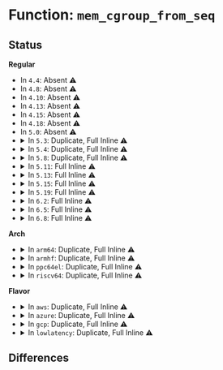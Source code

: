 # Function: <code>mem_cgroup_from_seq</code>

## Status
<b>Regular</b>
<ul>
<li>
In <code>4.4</code>: Absent ⚠️
</li>
<li>
In <code>4.8</code>: Absent ⚠️
</li>
<li>
In <code>4.10</code>: Absent ⚠️
</li>
<li>
In <code>4.13</code>: Absent ⚠️
</li>
<li>
In <code>4.15</code>: Absent ⚠️
</li>
<li>
In <code>4.18</code>: Absent ⚠️
</li>
<li>
In <code>5.0</code>: Absent ⚠️
</li>
<li>
<details>
<summary>In <code>5.3</code>: Duplicate, Full Inline ⚠️</summary>

**Collision:** Static Duplication

**Inline:** Full

**Transformation:** False

**Instances:**

```
In mm/slab_common.c (ffffffff812426c2)
Location: include/linux/memcontrol.h:433
Inline: True
Inline callers:
  - mm/slab_common.c:memcg_slab_show
  - mm/slab_common.c:memcg_slab_next
  - mm/slab_common.c:memcg_slab_start
```
```
In mm/memcontrol.c (ffffffff812ad955)
Location: include/linux/memcontrol.h:433
Inline: True
Inline callers:
  - mm/memcontrol.c:swap_events_show
  - mm/memcontrol.c:swap_max_show
  - mm/memcontrol.c:memory_oom_group_show
  - mm/memcontrol.c:memory_stat_show
  - mm/memcontrol.c:memory_events_local_show
  - mm/memcontrol.c:memory_events_show
  - mm/memcontrol.c:memory_max_show
  - mm/memcontrol.c:memory_high_show
  - mm/memcontrol.c:memory_low_show
  - mm/memcontrol.c:memory_min_show
  - mm/memcontrol.c:mem_cgroup_oom_control_read
  - mm/memcontrol.c:memcg_stat_show
  - mm/memcontrol.c:memcg_numa_stat_show
```
</details>
</li>
<li>
<details>
<summary>In <code>5.4</code>: Duplicate, Full Inline ⚠️</summary>

**Collision:** Static Duplication

**Inline:** Full

**Transformation:** False

**Instances:**

```
In mm/slab_common.c (ffffffff81250be2)
Location: include/linux/memcontrol.h:467
Inline: True
Inline callers:
  - mm/slab_common.c:memcg_slab_show
  - mm/slab_common.c:memcg_slab_next
  - mm/slab_common.c:memcg_slab_start
```
```
In mm/memcontrol.c (ffffffff812bf4a5)
Location: include/linux/memcontrol.h:467
Inline: True
Inline callers:
  - mm/memcontrol.c:swap_events_show
  - mm/memcontrol.c:swap_max_show
  - mm/memcontrol.c:memory_oom_group_show
  - mm/memcontrol.c:memory_stat_show
  - mm/memcontrol.c:memory_events_local_show
  - mm/memcontrol.c:memory_events_show
  - mm/memcontrol.c:memory_max_show
  - mm/memcontrol.c:memory_high_show
  - mm/memcontrol.c:memory_low_show
  - mm/memcontrol.c:memory_min_show
  - mm/memcontrol.c:mem_cgroup_oom_control_read
  - mm/memcontrol.c:memcg_stat_show
  - mm/memcontrol.c:memcg_numa_stat_show
```
</details>
</li>
<li>
<details>
<summary>In <code>5.8</code>: Duplicate, Full Inline ⚠️</summary>

**Collision:** Static Duplication

**Inline:** Full

**Transformation:** False

**Instances:**

```
In mm/slab_common.c (ffffffff8127f252)
Location: include/linux/memcontrol.h:444
Inline: True
Inline callers:
  - mm/slab_common.c:memcg_slab_show
  - mm/slab_common.c:memcg_slab_next
  - mm/slab_common.c:memcg_slab_start
```
```
In mm/memcontrol.c (ffffffff812f47a5)
Location: include/linux/memcontrol.h:444
Inline: True
Inline callers:
  - mm/memcontrol.c:swap_events_show
  - mm/memcontrol.c:swap_max_show
  - mm/memcontrol.c:swap_high_show
  - mm/memcontrol.c:memory_oom_group_show
  - mm/memcontrol.c:memory_stat_show
  - mm/memcontrol.c:memory_events_local_show
  - mm/memcontrol.c:memory_events_show
  - mm/memcontrol.c:memory_max_show
  - mm/memcontrol.c:memory_high_show
  - mm/memcontrol.c:memory_low_show
  - mm/memcontrol.c:memory_min_show
  - mm/memcontrol.c:mem_cgroup_oom_control_read
  - mm/memcontrol.c:memcg_stat_show
  - mm/memcontrol.c:memcg_numa_stat_show
```
</details>
</li>
<li>
<details>
<summary>In <code>5.11</code>: Full Inline ⚠️</summary>

**Collision:** Unique Static

**Inline:** Full

**Transformation:** False

**Instances:**

```
In mm/memcontrol.c (ffffffff81300085)
Location: include/linux/memcontrol.h:764
Inline: True
Inline callers:
  - mm/memcontrol.c:swap_events_show
  - mm/memcontrol.c:swap_max_show
  - mm/memcontrol.c:swap_high_show
  - mm/memcontrol.c:memory_oom_group_show
  - mm/memcontrol.c:memory_numa_stat_show
  - mm/memcontrol.c:memory_stat_show
  - mm/memcontrol.c:memory_events_local_show
  - mm/memcontrol.c:memory_events_show
  - mm/memcontrol.c:memory_max_show
  - mm/memcontrol.c:memory_high_show
  - mm/memcontrol.c:memory_low_show
  - mm/memcontrol.c:memory_min_show
  - mm/memcontrol.c:mem_cgroup_oom_control_read
  - mm/memcontrol.c:memcg_stat_show
  - mm/memcontrol.c:memcg_numa_stat_show
```
</details>
</li>
<li>
<details>
<summary>In <code>5.13</code>: Full Inline ⚠️</summary>

**Collision:** Unique Static

**Inline:** Full

**Transformation:** False

**Instances:**

```
In mm/memcontrol.c (ffffffff81306ec5)
Location: include/linux/memcontrol.h:843
Inline: True
Inline callers:
  - mm/memcontrol.c:swap_events_show
  - mm/memcontrol.c:swap_max_show
  - mm/memcontrol.c:swap_high_show
  - mm/memcontrol.c:memory_oom_group_show
  - mm/memcontrol.c:memory_numa_stat_show
  - mm/memcontrol.c:memory_stat_show
  - mm/memcontrol.c:memory_events_local_show
  - mm/memcontrol.c:memory_events_show
  - mm/memcontrol.c:memory_max_show
  - mm/memcontrol.c:memory_high_show
  - mm/memcontrol.c:memory_low_show
  - mm/memcontrol.c:memory_min_show
  - mm/memcontrol.c:mem_cgroup_oom_control_read
  - mm/memcontrol.c:memcg_stat_show
  - mm/memcontrol.c:memcg_numa_stat_show
```
</details>
</li>
<li>
<details>
<summary>In <code>5.15</code>: Full Inline ⚠️</summary>

**Collision:** Unique Static

**Inline:** Full

**Transformation:** False

**Instances:**

```
In mm/memcontrol.c (ffffffff81350b85)
Location: include/linux/memcontrol.h:839
Inline: True
Inline callers:
  - mm/memcontrol.c:swap_events_show
  - mm/memcontrol.c:swap_max_show
  - mm/memcontrol.c:swap_high_show
  - mm/memcontrol.c:memory_oom_group_show
  - mm/memcontrol.c:memory_numa_stat_show
  - mm/memcontrol.c:memory_stat_show
  - mm/memcontrol.c:memory_events_local_show
  - mm/memcontrol.c:memory_events_show
  - mm/memcontrol.c:memory_max_show
  - mm/memcontrol.c:memory_high_show
  - mm/memcontrol.c:memory_low_show
  - mm/memcontrol.c:memory_min_show
  - mm/memcontrol.c:mem_cgroup_oom_control_read
  - mm/memcontrol.c:memcg_stat_show
  - mm/memcontrol.c:memcg_numa_stat_show
```
</details>
</li>
<li>
<details>
<summary>In <code>5.19</code>: Full Inline ⚠️</summary>

**Collision:** Unique Static

**Inline:** Full

**Transformation:** False

**Instances:**

```
In mm/memcontrol.c (ffffffff813c9a75)
Location: include/linux/memcontrol.h:840
Inline: True
Inline callers:
  - mm/memcontrol.c:zswap_max_show
  - mm/memcontrol.c:swap_events_show
  - mm/memcontrol.c:swap_max_show
  - mm/memcontrol.c:swap_high_show
  - mm/memcontrol.c:memory_oom_group_show
  - mm/memcontrol.c:memory_numa_stat_show
  - mm/memcontrol.c:memory_stat_show
  - mm/memcontrol.c:memory_events_local_show
  - mm/memcontrol.c:memory_events_show
  - mm/memcontrol.c:memory_max_show
  - mm/memcontrol.c:memory_high_show
  - mm/memcontrol.c:memory_low_show
  - mm/memcontrol.c:memory_min_show
  - mm/memcontrol.c:mem_cgroup_oom_control_read
  - mm/memcontrol.c:memcg_stat_show
  - mm/memcontrol.c:memcg_numa_stat_show
```
</details>
</li>
<li>
<details>
<summary>In <code>6.2</code>: Full Inline ⚠️</summary>

**Collision:** Unique Static

**Inline:** Full

**Transformation:** False

**Instances:**

```
In mm/memcontrol.c (ffffffff8144fe35)
Location: include/linux/memcontrol.h:831
Inline: True
Inline callers:
  - mm/memcontrol.c:zswap_max_show
  - mm/memcontrol.c:swap_events_show
  - mm/memcontrol.c:swap_max_show
  - mm/memcontrol.c:swap_high_show
  - mm/memcontrol.c:memory_oom_group_show
  - mm/memcontrol.c:memory_numa_stat_show
  - mm/memcontrol.c:memory_stat_show
  - mm/memcontrol.c:memory_events_local_show
  - mm/memcontrol.c:memory_events_show
  - mm/memcontrol.c:memory_max_show
  - mm/memcontrol.c:memory_high_show
  - mm/memcontrol.c:memory_low_show
  - mm/memcontrol.c:memory_min_show
  - mm/memcontrol.c:mem_cgroup_oom_control_read
  - mm/memcontrol.c:memcg_stat_show
  - mm/memcontrol.c:memcg_numa_stat_show
```
</details>
</li>
<li>
<details>
<summary>In <code>6.5</code>: Full Inline ⚠️</summary>

**Collision:** Unique Static

**Inline:** Full

**Transformation:** False

**Instances:**

```
In mm/memcontrol.c (ffffffff81485745)
Location: include/linux/memcontrol.h:849
Inline: True
Inline callers:
  - mm/memcontrol.c:zswap_max_show
  - mm/memcontrol.c:swap_events_show
  - mm/memcontrol.c:swap_max_show
  - mm/memcontrol.c:swap_high_show
  - mm/memcontrol.c:memory_oom_group_show
  - mm/memcontrol.c:memory_numa_stat_show
  - mm/memcontrol.c:memory_stat_show
  - mm/memcontrol.c:memory_events_local_show
  - mm/memcontrol.c:memory_events_show
  - mm/memcontrol.c:memory_max_show
  - mm/memcontrol.c:memory_high_show
  - mm/memcontrol.c:memory_low_show
  - mm/memcontrol.c:memory_min_show
  - mm/memcontrol.c:mem_cgroup_oom_control_read
  - mm/memcontrol.c:memcg_numa_stat_show
```
</details>
</li>
<li>
<details>
<summary>In <code>6.8</code>: Full Inline ⚠️</summary>

**Collision:** Unique Static

**Inline:** Full

**Transformation:** False

**Instances:**

```
In mm/memcontrol.c (ffffffff814b3e65)
Location: include/linux/memcontrol.h:869
Inline: True
Inline callers:
  - mm/memcontrol.c:zswap_writeback_show
  - mm/memcontrol.c:zswap_max_show
  - mm/memcontrol.c:swap_events_show
  - mm/memcontrol.c:swap_max_show
  - mm/memcontrol.c:swap_high_show
  - mm/memcontrol.c:memory_oom_group_show
  - mm/memcontrol.c:memory_numa_stat_show
  - mm/memcontrol.c:memory_stat_show
  - mm/memcontrol.c:memory_events_local_show
  - mm/memcontrol.c:memory_events_show
  - mm/memcontrol.c:memory_max_show
  - mm/memcontrol.c:memory_high_show
  - mm/memcontrol.c:memory_low_show
  - mm/memcontrol.c:memory_min_show
  - mm/memcontrol.c:mem_cgroup_oom_control_read
  - mm/memcontrol.c:memcg_numa_stat_show
```
</details>
</li>
</ul>
<b>Arch</b>
<ul>
<li>
<details>
<summary>In <code>arm64</code>: Duplicate, Full Inline ⚠️</summary>

**Collision:** Static Duplication

**Inline:** Full

**Transformation:** False

**Instances:**

```
In mm/slab_common.c (ffff8000102e7e54)
Location: include/linux/memcontrol.h:467
Inline: True
Inline callers:
  - mm/slab_common.c:memcg_slab_show
  - mm/slab_common.c:memcg_slab_next
  - mm/slab_common.c:memcg_slab_start
```
```
In mm/memcontrol.c (ffff8000103612e0)
Location: include/linux/memcontrol.h:467
Inline: True
Inline callers:
  - mm/memcontrol.c:swap_events_show
  - mm/memcontrol.c:swap_max_show
  - mm/memcontrol.c:memory_oom_group_show
  - mm/memcontrol.c:memory_stat_show
  - mm/memcontrol.c:memory_events_local_show
  - mm/memcontrol.c:memory_events_show
  - mm/memcontrol.c:memory_max_show
  - mm/memcontrol.c:memory_high_show
  - mm/memcontrol.c:memory_low_show
  - mm/memcontrol.c:memory_min_show
  - mm/memcontrol.c:mem_cgroup_oom_control_read
  - mm/memcontrol.c:memcg_stat_show
  - mm/memcontrol.c:memcg_numa_stat_show
```
</details>
</li>
<li>
<details>
<summary>In <code>armhf</code>: Duplicate, Full Inline ⚠️</summary>

**Collision:** Static Duplication

**Inline:** Full

**Transformation:** False

**Instances:**

```
In mm/slab_common.c (c050bf0c)
Location: include/linux/memcontrol.h:467
Inline: True
Inline callers:
  - mm/slab_common.c:memcg_slab_show
  - mm/slab_common.c:memcg_slab_next
  - mm/slab_common.c:memcg_slab_start
```
```
In mm/memcontrol.c (c05538a4)
Location: include/linux/memcontrol.h:467
Inline: True
Inline callers:
  - mm/memcontrol.c:swap_events_show
  - mm/memcontrol.c:swap_max_show
  - mm/memcontrol.c:memory_oom_group_show
  - mm/memcontrol.c:memory_stat_show
  - mm/memcontrol.c:memory_events_local_show
  - mm/memcontrol.c:memory_events_show
  - mm/memcontrol.c:memory_max_show
  - mm/memcontrol.c:memory_high_show
  - mm/memcontrol.c:memory_low_show
  - mm/memcontrol.c:memory_min_show
  - mm/memcontrol.c:mem_cgroup_oom_control_read
  - mm/memcontrol.c:memcg_stat_show
```
</details>
</li>
<li>
<details>
<summary>In <code>ppc64el</code>: Duplicate, Full Inline ⚠️</summary>

**Collision:** Static Duplication

**Inline:** Full

**Transformation:** False

**Instances:**

```
In mm/slab_common.c (c0000000003a9e38)
Location: include/linux/memcontrol.h:467
Inline: True
Inline callers:
  - mm/slab_common.c:memcg_slab_show
  - mm/slab_common.c:memcg_slab_next
  - mm/slab_common.c:memcg_slab_start
```
```
In mm/memcontrol.c (c00000000044c6c4)
Location: include/linux/memcontrol.h:467
Inline: True
Inline callers:
  - mm/memcontrol.c:swap_events_show
  - mm/memcontrol.c:swap_max_show
  - mm/memcontrol.c:memory_oom_group_show
  - mm/memcontrol.c:memory_stat_show
  - mm/memcontrol.c:memory_events_local_show
  - mm/memcontrol.c:memory_events_show
  - mm/memcontrol.c:memory_max_show
  - mm/memcontrol.c:memory_high_show
  - mm/memcontrol.c:memory_low_show
  - mm/memcontrol.c:memory_min_show
  - mm/memcontrol.c:mem_cgroup_oom_control_read
  - mm/memcontrol.c:memcg_stat_show
  - mm/memcontrol.c:memcg_numa_stat_show
```
</details>
</li>
<li>
<details>
<summary>In <code>riscv64</code>: Duplicate, Full Inline ⚠️</summary>

**Collision:** Static Duplication

**Inline:** Full

**Transformation:** False

**Instances:**

```
In mm/slab_common.c (ffffffe0001fd912)
Location: include/linux/memcontrol.h:467
Inline: True
Inline callers:
  - mm/slab_common.c:memcg_slab_show
  - mm/slab_common.c:memcg_slab_next
  - mm/slab_common.c:memcg_slab_start
```
```
In mm/memcontrol.c (ffffffe000240a64)
Location: include/linux/memcontrol.h:467
Inline: True
Inline callers:
  - mm/memcontrol.c:swap_events_show
  - mm/memcontrol.c:swap_max_show
  - mm/memcontrol.c:memory_oom_group_show
  - mm/memcontrol.c:memory_stat_show
  - mm/memcontrol.c:memory_events_local_show
  - mm/memcontrol.c:memory_events_show
  - mm/memcontrol.c:memory_max_show
  - mm/memcontrol.c:memory_high_show
  - mm/memcontrol.c:memory_low_show
  - mm/memcontrol.c:memory_min_show
  - mm/memcontrol.c:mem_cgroup_oom_control_read
  - mm/memcontrol.c:memcg_stat_show
```
</details>
</li>
</ul>
<b>Flavor</b>
<ul>
<li>
<details>
<summary>In <code>aws</code>: Duplicate, Full Inline ⚠️</summary>

**Collision:** Static Duplication

**Inline:** Full

**Transformation:** False

**Instances:**

```
In mm/slab_common.c (ffffffff81249232)
Location: include/linux/memcontrol.h:467
Inline: True
Inline callers:
  - mm/slab_common.c:memcg_slab_show
  - mm/slab_common.c:memcg_slab_next
  - mm/slab_common.c:memcg_slab_start
```
```
In mm/memcontrol.c (ffffffff812b7a85)
Location: include/linux/memcontrol.h:467
Inline: True
Inline callers:
  - mm/memcontrol.c:swap_events_show
  - mm/memcontrol.c:swap_max_show
  - mm/memcontrol.c:memory_oom_group_show
  - mm/memcontrol.c:memory_stat_show
  - mm/memcontrol.c:memory_events_local_show
  - mm/memcontrol.c:memory_events_show
  - mm/memcontrol.c:memory_max_show
  - mm/memcontrol.c:memory_high_show
  - mm/memcontrol.c:memory_low_show
  - mm/memcontrol.c:memory_min_show
  - mm/memcontrol.c:mem_cgroup_oom_control_read
  - mm/memcontrol.c:memcg_stat_show
  - mm/memcontrol.c:memcg_numa_stat_show
```
</details>
</li>
<li>
<details>
<summary>In <code>azure</code>: Duplicate, Full Inline ⚠️</summary>

**Collision:** Static Duplication

**Inline:** Full

**Transformation:** False

**Instances:**

```
In mm/slab_common.c (ffffffff8123c1e2)
Location: include/linux/memcontrol.h:467
Inline: True
Inline callers:
  - mm/slab_common.c:memcg_slab_show
  - mm/slab_common.c:memcg_slab_next
  - mm/slab_common.c:memcg_slab_start
```
```
In mm/memcontrol.c (ffffffff812a8c55)
Location: include/linux/memcontrol.h:467
Inline: True
Inline callers:
  - mm/memcontrol.c:swap_events_show
  - mm/memcontrol.c:swap_max_show
  - mm/memcontrol.c:memory_oom_group_show
  - mm/memcontrol.c:memory_stat_show
  - mm/memcontrol.c:memory_events_local_show
  - mm/memcontrol.c:memory_events_show
  - mm/memcontrol.c:memory_max_show
  - mm/memcontrol.c:memory_high_show
  - mm/memcontrol.c:memory_low_show
  - mm/memcontrol.c:memory_min_show
  - mm/memcontrol.c:mem_cgroup_oom_control_read
  - mm/memcontrol.c:memcg_stat_show
  - mm/memcontrol.c:memcg_numa_stat_show
```
</details>
</li>
<li>
<details>
<summary>In <code>gcp</code>: Duplicate, Full Inline ⚠️</summary>

**Collision:** Static Duplication

**Inline:** Full

**Transformation:** False

**Instances:**

```
In mm/slab_common.c (ffffffff81246fd2)
Location: include/linux/memcontrol.h:467
Inline: True
Inline callers:
  - mm/slab_common.c:memcg_slab_show
  - mm/slab_common.c:memcg_slab_next
  - mm/slab_common.c:memcg_slab_start
```
```
In mm/memcontrol.c (ffffffff812b5895)
Location: include/linux/memcontrol.h:467
Inline: True
Inline callers:
  - mm/memcontrol.c:swap_events_show
  - mm/memcontrol.c:swap_max_show
  - mm/memcontrol.c:memory_oom_group_show
  - mm/memcontrol.c:memory_stat_show
  - mm/memcontrol.c:memory_events_local_show
  - mm/memcontrol.c:memory_events_show
  - mm/memcontrol.c:memory_max_show
  - mm/memcontrol.c:memory_high_show
  - mm/memcontrol.c:memory_low_show
  - mm/memcontrol.c:memory_min_show
  - mm/memcontrol.c:mem_cgroup_oom_control_read
  - mm/memcontrol.c:memcg_stat_show
  - mm/memcontrol.c:memcg_numa_stat_show
```
</details>
</li>
<li>
<details>
<summary>In <code>lowlatency</code>: Duplicate, Full Inline ⚠️</summary>

**Collision:** Static Duplication

**Inline:** Full

**Transformation:** False

**Instances:**

```
In mm/slab_common.c (ffffffff81256802)
Location: include/linux/memcontrol.h:467
Inline: True
Inline callers:
  - mm/slab_common.c:memcg_slab_show
  - mm/slab_common.c:memcg_slab_next
  - mm/slab_common.c:memcg_slab_start
```
```
In mm/memcontrol.c (ffffffff812c5db5)
Location: include/linux/memcontrol.h:467
Inline: True
Inline callers:
  - mm/memcontrol.c:swap_events_show
  - mm/memcontrol.c:swap_max_show
  - mm/memcontrol.c:memory_oom_group_show
  - mm/memcontrol.c:memory_stat_show
  - mm/memcontrol.c:memory_events_local_show
  - mm/memcontrol.c:memory_events_show
  - mm/memcontrol.c:memory_max_show
  - mm/memcontrol.c:memory_high_show
  - mm/memcontrol.c:memory_low_show
  - mm/memcontrol.c:memory_min_show
  - mm/memcontrol.c:mem_cgroup_oom_control_read
  - mm/memcontrol.c:memcg_stat_show
  - mm/memcontrol.c:memcg_numa_stat_show
```
</details>
</li>
</ul>

## Differences
